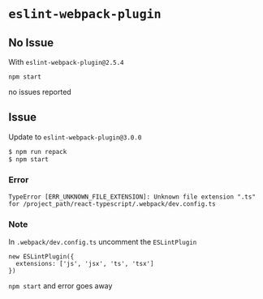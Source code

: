 # `eslint-webpack-plugin`

## No Issue

With `eslint-webpack-plugin@2.5.4`

`npm start`

no issues reported

## Issue

Update to `eslint-webpack-plugin@3.0.0`

```bash
$ npm run repack
$ npm start
```

### Error
```
TypeError [ERR_UNKNOWN_FILE_EXTENSION]: Unknown file extension ".ts" for /project_path/react-typescript/.webpack/dev.config.ts
```

### Note

In `.webpack/dev.config.ts` uncomment the `ESLintPlugin`

```
new ESLintPlugin({
  extensions: ['js', 'jsx', 'ts', 'tsx']
})
```

`npm start` and error goes away
